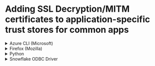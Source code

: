 # Adding SSL Decryption/MITM certificates to application-specific trust stores for common apps

<details>
<summary>Azure CLI (Microsoft)</summary>
To add a custom root into the Azure CLI trust store, add the PEM to the following file.

> C:\Program Files (x86)\Microsoft SDKs\Azure\CLI2\Lib\site-packages\certifi\cacert.pem

</details>


<details>
<summary>Firefox (Mozilla)</summary>
Configure Mozilla Firefox to use the Windows root certificate store.

* In the browser, type "about:config" in the browser.  When the caution prompt appears, select Accept the Risk and Continue.
> about:config
* In the config search bar, type "security.enterprise_roots.enabled".  Change the option from False to True
> security.enterprise_roots.enabled

</details>


<details>
<summary>Python</summary> 
Use one of the following methods for Python via PIP.
<details>
 <summary> Adding the custom certificate</summary>
<details>
<summary>MacOS/Linux</summary>

1) Create a directory to host the CA Cert Bundle.  Move the cert bundle to that location
> mkdir ~/ca_certs
> mv ~/Downloads/custom-ca-bundle.pem ~/ca_certs
2) Add cert bundle to python to trust the cert chain

> pip config set global.cert ~/ca_certs
</details>
<details>
<summary>Windows</summary>
 
1) Create a new directory and move the bundle to C:\ drive.
 
2) Add certificate bundle to python trust store (command below via Powershell)
> mv $env:HOMEPATH\Downloads\custom-ca-bundle.pem $env:APPDATA

> pip config set global.cert $env:APPDATA\custom-ca-bundle.pem 
</details>
</details>
<details>
<summary>Set via the environment variables</summary>
Run the following commands to set the SSL_CERT_FILE option to use the (downloaded) cert bundle
 
> export CERT_PATH=/etc/ssl/certs/SSLDecrypt.pem
> 
> export CERT_DIR=/etc/ssl/certs/
> 
> export SSL_CERT_FILE=${CERT_PATH}
> 
> export SSL_CERT_DIR=${CERT_DIR}
> 
> export REQUESTS_CA_BUNDLE=${CERT_PATH} 
</details>
</details>
<details>
<summary>Snowflake ODBC Driver</summary>
Snowflake can be configured to connect to the data warehouse over https; to allow this via proxy, replace the PEM file under C:\Program Files\Snowflake ODBC Driver\etc with your custom CA PEM file.

> C:\Program Files\Snowflake ODBC Driver\etc

* If the JRE directory is not present, use the JBR directory instead (Android Studio Version dependant).
* Ensure that you specify the full path to the Android Studio Keystore.
</details>
